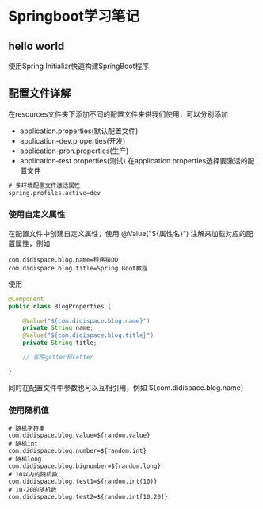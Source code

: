# Springboot学习笔记
## hello world
使用Spring Initializr快速构建SpringBoot程序
## 配置文件详解
在resources文件夹下添加不同的配置文件来供我们使用，可以分别添加
- application.properties(默认配置文件)
- application-dev.properties(开发)
- application-pron.properties(生产)
- application-test.properties(测试)
在application.properties选择要激活的配置文件
```xml
# 多环境配置文件激活属性
spring.profiles.active=dev
```
### 使用自定义属性
在配置文件中创建自定义属性，使用 @Value("${属性名}") 注解来加载对应的配置属性，例如
```
com.didispace.blog.name=程序猿DD
com.didispace.blog.title=Spring Boot教程
```
使用
```java
@Component
public class BlogProperties {

    @Value("${com.didispace.blog.name}")
    private String name;
    @Value("${com.didispace.blog.title}")
    private String title;

    // 省略getter和setter

}
```
同时在配置文件中参数也可以互相引用，例如 ${com.didispace.blog.name}
### 使用随机值
```
# 随机字符串
com.didispace.blog.value=${random.value}
# 随机int
com.didispace.blog.number=${random.int}
# 随机long
com.didispace.blog.bignumber=${random.long}
# 10以内的随机数
com.didispace.blog.test1=${random.int(10)}
# 10-20的随机数
com.didispace.blog.test2=${random.int[10,20]}

```

